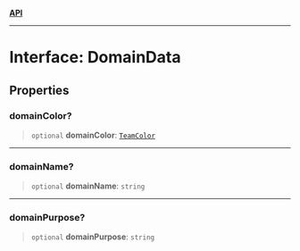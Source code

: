 [**API**](../README.md)

***

# Interface: DomainData

## Properties

### domainColor?

> `optional` **domainColor**: [`TeamColor`](../enumerations/TeamColor.md)

***

### domainName?

> `optional` **domainName**: `string`

***

### domainPurpose?

> `optional` **domainPurpose**: `string`
